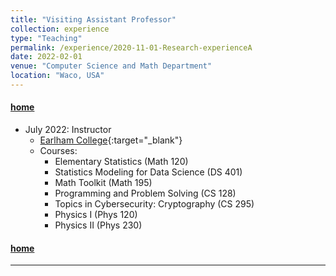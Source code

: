 ```yaml
---
title: "Visiting Assistant Professor"
collection: experience
type: "Teaching"
permalink: /experience/2020-11-01-Research-experienceA
date: 2022-02-01
venue: "Computer Science and Math Department"
location: "Waco, USA"
---
```


#### [home](../)


* July 2022: Instructor
  * [Earlham College](https://www.earlham.edu/){:target="_blank"}
  * Courses: 
    - Elementary Statistics (Math 120)
    - Statistics Modeling for Data Science (DS 401)
    - Math Toolkit (Math 195)
    - Programming and Problem Solving (CS 128)
    - Topics in Cybersecurity: Cryptography (CS 295)
    - Physics I (Phys 120)
    - Physics II (Phys 230)


#### [home](../)


---


